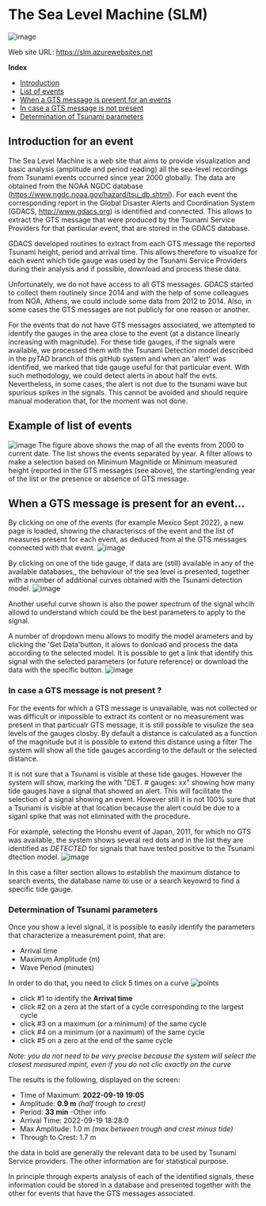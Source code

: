 # The Sea Level Machine (SLM)

![image](https://user-images.githubusercontent.com/10267112/193202256-f86499b5-a709-408f-93fe-e5022eb5634f.png)

Web site URL:  https://slm.azurewebsites.net

**Index**
- <a href="https://github.com/annunal/SLM/blob/main/README.md#introduction">Introduction</a>
- <a href="https://github.com/annunal/SLM/blob/main/README.md#example-of-list-of-events">List of events</a>
- <a href="https://github.com/annunal/SLM/blob/main/README.md#when-a-gts-message-is-present-for-an-event">When a  GTS message is present for an events</a>
- <a href="https://github.com/annunal/SLM/blob/main/README.md#in-case-a-gts-message-is-not-present-">In case a GTS message is not present</a>
- <a href="https://github.com/annunal/SLM/blob/main/README.md#determination-of-tsunami-parameters">Determination of Tsunami parameters</a>


## Introduction for an event
The Sea Level Machine is a web site that aims to provide visualization and basic analysis (amplitude and period reading) all the sea-level recordings from Tsunami events occurred since year 2000 globally. The data are obtained from the NOAA NGDC database (https://www.ngdc.noaa.gov/hazard/tsu_db.shtml). For each event the corresponding report in the Global Disaster Alerts and Coordination System (GDACS, http://www.gdacs.org) is identified and connected. This allows to extract the GTS message that were produced by the Tsunami Service Providers for that particular event, that are stored in the GDACS database.

GDACS developed routines to extract from each GTS message the reported Tsunami height, period and arrival time. This allows therefore to visualize for each event which tide gauge was used by the Tsunami Service Providers during their analysis and if possible, download and process these data.

Unfortunately, we do not have access to all GTS messages. GDACS started to collect them routinely since 2014 and with the help of some colleagues from NOA, Athens, we could include some data from 2012 to 2014. Also, in some cases the GTS messages are not publicly for one reason or another.

For the events that do not have GTS messages associated, we attempted to identify the gauges in the area close to the event (at a distance linearly increasing with magnitude). For these tide gauges, if the signals were available, we processed them with the Tsunami Detection model described in the pyTAD branch of this gitHub system and when an 'alert' was identified, we marked that tide gauge useful for that particular event. With such methodology, we could detect alerts in about half the evts. Nevertheless, in some cases, the alert is not due to the tsunami wave but spurious spikes in the signals. This cannot be avoided and should require manual moderation that, for the moment was not done.


## Example of list of events
![image](https://user-images.githubusercontent.com/10267112/193110688-b72dbb44-f395-4742-a388-67812352aee4.png)
The figure above shows the map of all the events from 2000 to current date.  The list shows the events separated by year. A filter allows to make a selection based on Minimum Magnitide or Minimum measured height (reported in the GTS messages (see above),  the starting/ending year of the list or the presence or absence of GTS message.

## When a GTS message is present for an event...
By clicking on one of the events (for example Mexico Sept 2022), a new page is loaded,  showing the characteriscs of the event and the list of measures present for each event, as deduced from al the GTS messages connected with that event.
![image](https://user-images.githubusercontent.com/10267112/193122347-45cb4001-a702-4fbb-a7ce-516df0fe674b.png)

By clicking on one of the tide gauge,  if data are (still) available in any of the available databases,,  the behaviour of the sea level is presented, together with a number of additional curves obtained with the Tsunami detection  model.
![image](https://user-images.githubusercontent.com/10267112/193121210-95ead093-678d-4d95-a1fb-fb3079c923bd.png)

Another useful curve shown is also the power spectrum of the signal whcih allowd to understand which could be the best parameters to apply to the signal.

A number of dropdown menu allows to modify the model arameters and by clicking the 'Get Data'button, it alows to donload and process the data according to the selected model. It is possible to get a link that identify this signal with the selected parameters (or future reference)  or download the data with the specific button.
![image](https://user-images.githubusercontent.com/10267112/193121831-03a3aaed-2b9f-4801-b067-10e73846d87c.png)

### In case a GTS message is not present ?
For the events for which a GTS message is unavailable, was not collected or was difficult or impossible to extract its content or no measurement was present in that particualr GTS message,  it is still possible to visulize the sea levels of the gauges closby.  By default a distance is calculated as a function of the magnitude but it is possible to extend this distance using a filter  The system will show all the tide gauges according to the default or the selected distance. 

It is not sure that a Tsunami is visible at these tide gauges. However the system will show, marking the with "DET.  # gauges: xx" showing how many tide gauges have a signal that showed an alert. This will facilitate the selection of a signal showing an event.  However still it is not 100% sure that a Tsunami is visible at that location because the alert could be due to a siganl spike that was not eliminated with the procedure.

For example,  selecting the Honshu event of Japan, 2011,  for which no GTS was available, the system shows several red dots  and in the list they are identified as *DETECTED* for signals that have tested positive to the Tsunami dtection model.
![image](https://user-images.githubusercontent.com/10267112/193124250-82bfc1b6-dcc4-4b03-b884-4c8b523faf65.png)

In this case a filter section allows to establish the maximum distance to search events, the database name to use or a search keyowrd to find a specific tide gauge.

### Determination of Tsunami parameters
Once you show a level signal, it is possible to easily identify the parameters that characterize a measurement point, that are:
- Arrival time
- Maximum Amplitude (m)
- Wave Period (minutes)

In order to do that, you need to click 5 times on a curve
![points](https://user-images.githubusercontent.com/10267112/193201525-972f0e1e-8fb5-4d1c-b13c-ba76e3704e9a.jpg)

- click #1 to identify the **Arrival time**
- click #2 on a zero at the start of a cycle corresponding to the largest cycle
- click #3 on a maximum (or a minimum) of the same cycle
- click #4 on a minimum (or a naximum) of the same cycle
- click #5 on a zero at the end of the same cycle

*Note: you do not need to be very precise because the system will select the closest measured mpint, even if you do not clic exactly on the curve*

The results is the following, displayed on the screen:

- Time of Maximum: **2022-09-19 19:05**
- Amplitude: **0.9 m** *(half trough to crest)*
- Period: **33 min**
-Other info
- Arrival Time:  2022-09-19 18:28:0
- Max Amplitude: 1.0 m  *(max between trough and crest minus tide)*
- Through to Crest: 1.7 m

the data in bold are generally the relevant data to be used by Tsunami Service providers. The other information are for statistical purpose. 

In principle through experts analysis of each of the identified signals, these information could be stored in a database and presented together with the other for events that have the GTS messages associated. 

